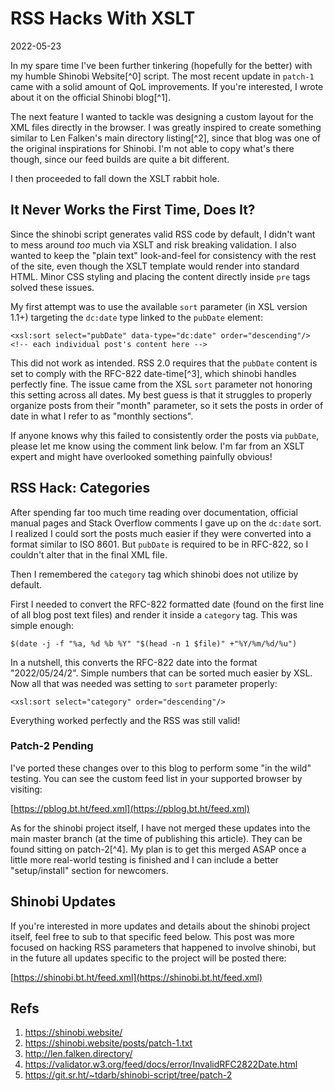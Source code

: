 # RSS Hacks With XSLT

2022-05-23

In my spare time I've been further tinkering (hopefully for the better) with my humble Shinobi Website[^0] script. The most recent update in `patch-1` came with a solid amount of QoL improvements. If you're interested, I wrote about it on the official Shinobi blog[^1].

The next feature I wanted to tackle was designing a custom layout for the XML files directly in the browser. I was greatly inspired to create something similar to Len Falken's main directory listing[^2], since that blog was one of the original inspirations for Shinobi. I'm not able to copy what's there though, since our feed builds are quite a bit different.

I then proceeded to fall down the XSLT rabbit hole.

## It Never Works the First Time, Does It?

Since the shinobi script generates valid RSS code by default, I didn't want to mess around _too_ much via XSLT and risk breaking validation. I also wanted to keep the "plain text" look-and-feel for consistency with the rest of the site, even though the XSLT template would render into standard HTML. Minor CSS styling and placing the content directly inside `pre` tags solved these issues.

My first attempt was to use the available `sort` parameter (in XSL version 1.1+) targeting the `dc:date` type linked to the `pubDate` element:


    <xsl:sort select="pubDate" data-type="dc:date" order="descending"/>
    <!-- each individual post's content here -->


This did not work as intended. RSS 2.0 requires that the `pubDate` content is set to comply with the RFC-822 date-time[^3], which shinobi handles perfectly fine. The issue came from the XSL `sort` parameter not honoring this setting across all dates. My best guess is that it struggles to properly organize posts from their "month" parameter, so it sets the posts in order of date in what I refer to as "monthly sections".

If anyone knows why this failed to consistently order the posts via `pubDate`, please let me know using the comment link below. I'm far from an XSLT expert and might have overlooked something painfully obvious!

## RSS Hack: Categories

After spending far too much time reading over documentation, official manual pages and Stack Overflow comments I gave up on the `dc:date` sort. I realized I could sort the posts much easier if they were converted into a format similar to ISO 8601. But `pubDate` is required to be in RFC-822, so I couldn't alter that in the final XML file.

Then I remembered the `category` tag which shinobi does not utilize by default.

First I needed to convert the RFC-822 formatted date (found on the first line of all blog post text files) and render it inside a `category` tag. This was simple enough:


    $(date -j -f "%a, %d %b %Y" "$(head -n 1 $file)" +"%Y/%m/%d/%u")


In a nutshell, this converts the RFC-822 date into the format "2022/05/24/2". Simple numbers that can be sorted much easier by XSL. Now all that was needed was setting to `sort` parameter properly:


    <xsl:sort select="category" order="descending"/>


Everything worked perfectly and the RSS was still valid!

### Patch-2 Pending

I've ported these changes over to this blog to perform some "in the wild" testing. You can see the custom feed list in your supported browser by visiting:

[https://pblog.bt.ht/feed.xml](https://pblog.bt.ht/feed.xml)

As for the shinobi project itself, I have not merged these updates into the main master branch (at the time of publishing this article). They can be found sitting on patch-2[^4]. My plan is to get this merged ASAP once a little more real-world testing is finished and I can include a better "setup/install" section for newcomers.

## Shinobi Updates

If you're interested in more updates and details about the shinobi project itself, feel free to sub to that specific feed below. This post was more focused on hacking RSS parameters that happened to involve shinobi, but in the future all updates specific to the project will be posted there:

[https://shinobi.bt.ht/feed.xml](https://shinobi.bt.ht/feed.xml)

## Refs

1. https://shinobi.website/
2. https://shinobi.website/posts/patch-1.txt
3. http://len.falken.directory/
4. https://validator.w3.org/feed/docs/error/InvalidRFC2822Date.html
5. https://git.sr.ht/~tdarb/shinobi-script/tree/patch-2
